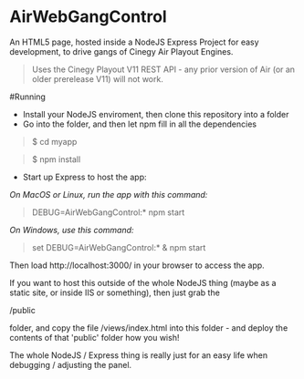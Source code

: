 # AirWebGangControl
An HTML5 page, hosted inside a NodeJS Express Project for easy development, to drive gangs of Cinegy Air Playout Engines.

>Uses the Cinegy Playout V11 REST API - any prior version of Air (or an older prerelease V11) will not work.

#Running

* Install your NodeJS enviroment, then clone this repository into a folder
* Go into the folder, and then let npm fill in all the dependencies

>$ cd myapp

>$ npm install

* Start up Express to host the app:

_On MacOS or Linux, run the app with this command:_

> DEBUG=AirWebGangControl:* npm start

_On Windows, use this command:_

> set DEBUG=AirWebGangControl:* & npm start

Then load http://localhost:3000/ in your browser to access the app.

If you want to host this outside of the whole NodeJS thing (maybe as a static site, or inside IIS or something), then just grab the

/public 

folder, and copy the file /views/index.html into this folder - and deploy the contents of that 'public' folder how you wish!

The whole NodeJS / Express thing is really just for an easy life when debugging / adjusting the panel.
